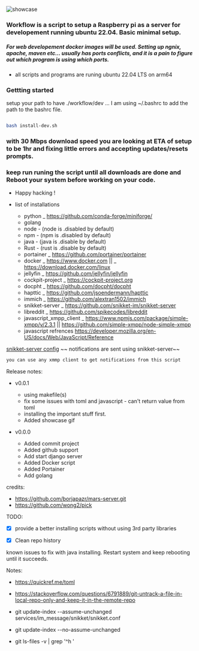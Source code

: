 ![showcase](https://raw.githubusercontent.com/Nllii/workflow/master/scripts/gif/Jun-27-2022%2016-11-42.gif)


###  Workflow is a script to setup a Raspberry pi as a server for developement running ubuntu 22.04. Basic minimal setup.
    




##### For web developement docker images will be used. Setting up ngnix, apache, maven etc... usually has ports conflicts, and it is a pain to figure out which program is using which ports. 

- all scripts and programs are runing ubuntu 22.04 LTS on arm64 

### Gettting started
setup your path to have ./workflow/dev
... I am using ~/.bashrc to add the path to the bashrc file.
```bash 

bash install-dev.sh 

```
### with 30 Mbps download speed you are looking at ETA of setup to be 1hr and fixing little errors and accepting updates/resets prompts. 

### keep run runing the script until all downloads are done and Reboot your system before working on your code. 

- Happy hacking !




- list of installations
    - python _ https://github.com/conda-forge/miniforge/
    - golang
    - node - (node is .disabled by default) 
    - npm - (npm is .disabled by default)
    - java - (java is .disable by default) 
    - Rust - (rust is .disable by default)
    - portainer _ https://github.com/portainer/portainer
    - docker _ https://www.docker.com || _ https://download.docker.com/linux
    - jellyfin _ https://github.com/jellyfin/jellyfin
    - cockpit-project _ https://cockpit-project.org
    - docpht _ https://github.com/docpht/docpht
    - hapttic _ https://github.com/jsoendermann/hapttic
    - immich _ https://github.com/alextran1502/immich
    - snikket-server _ https://github.com/snikket-im/snikket-server
    - libreddit _ https://github.com/spikecodes/libreddit
    - javascript_xmpp_client _ https://www.npmjs.com/package/simple-xmpp/v/2.3.1 || https://github.com/simple-xmpp/node-simple-xmpp
    - javascript refrences https://developer.mozilla.org/en-US/docs/Web/JavaScript/Reference
    


[snikket-server config](https://github.com/Nllii/workflow/blob/9ca64008ff525d0f85f36260d120f38d8dcbce5c/workflow.settings.toml#L18)
~~ notifications are sent using snikket-server~~
```bash
you can use any xmmp client to get notifications from this script
```








Release notes:
- v0.0.1 
    - using makefile(s)
    - fix some issues with toml and javascript - can't return value from toml 
    - installing the important stuff first.
    - Added showcase gif




- v0.0.0
    - Added commit project
    - Added github support
    - Add start django server
    - Added Docker script 
    - Added Portainer
    - Add golang 






credits:

-  https://github.com/borjapazr/mars-server.git
-  https://github.com/wong2/pick
 
TODO:
- [x] provide a better installing scripts without using 3rd party libraries
- [x] Clean repo history 


known issues to fix with java installing. 
Restart system and keep rebooting until it succeeds.





Notes: 
- https://quickref.me/toml
- https://stackoverflow.com/questions/6791889/git-untrack-a-file-in-local-repo-only-and-keep-it-in-the-remote-repo


- git update-index --assume-unchanged services/im_message/snikket/snikket.conf

- git update-index --no-assume-unchanged <file>

- git ls-files -v | grep '^h '